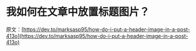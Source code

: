 # 我如何在文章中放置标题图片？

原文：[https://dev.to/marksasp95/how-do-i-put-a-header-image-in-a-post-413o](https://dev.to/marksasp95/how-do-i-put-a-header-image-in-a-post-413o)